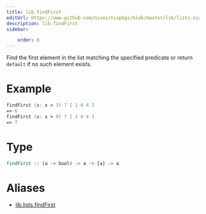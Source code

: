 ```yaml
---
title: lib.findFirst
editUrl: https://www.github.com/nixos/nixpkgs/blob/master/lib/lists.nix#L346C5
description: lib.findFirst
sidebar:

    order: 8
---
```


Find the first element in the list matching the specified
predicate or return `default` if no such element exists.

# Example

```nix
findFirst (x: x > 3) 7 [ 1 6 4 ]
=> 6
findFirst (x: x > 9) 7 [ 1 6 4 ]
=> 7
```

# Type

```haskell
findFirst :: (a -> bool) -> a -> [a] -> a
```


# Aliases

- [lib.lists.findFirst](reference/lib/lists/lib-lists-findFirst)


